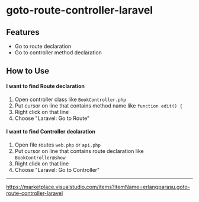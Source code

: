 # goto-route-controller-laravel

## Features

- Go to route declaration
- Go to controller method declaration

## How to Use

#### I want to find Route declaration
1. Open controller class like `BookController.php`
2. Put cursor on line that contains method name like `function edit() {`
3. Right click on that line
4. Choose "Laravel: Go to Route"

#### I want to find Controller declaration
1. Open file routes `web.php` or `api.php`
2. Put cursor on line that contains route declaration like `BookController@show`
3. Right click on that line
4. Choose "Laravel: Go to Controller"

-----------------------------------------------------------------------------------------------------------

https://marketplace.visualstudio.com/items?itemName=erlangparasu.goto-route-controller-laravel
